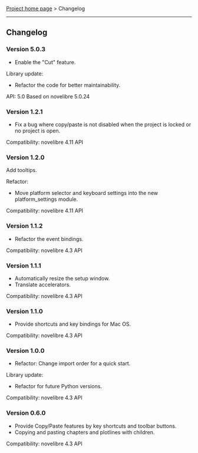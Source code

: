 [Project home page](../) > Changelog

------------------------------------------------------------------------

## Changelog

### Version 5.0.3

- Enable the "Cut" feature.

Library update:
- Refactor the code for better maintainability.

API: 5.0
Based on novelibre 5.0.24

### Version 1.2.1

- Fix a bug where copy/paste is not disabled when the project is locked or no project is open.

Compatibility: novelibre 4.11 API

### Version 1.2.0

Add tooltips.

Refactor:
- Move platform selector and keyboard settings into the new platform_settings module.

Compatibility: novelibre 4.11 API

### Version 1.1.2

- Refactor the event bindings.

Compatibility: novelibre 4.3 API

### Version 1.1.1

- Automatically resize the setup window.
- Translate accelerators.

Compatibility: novelibre 4.3 API

### Version 1.1.0

- Provide shortcuts and key bindings for Mac OS.

Compatibility: novelibre 4.3 API

### Version 1.0.0

- Refactor: Change import order for a quick start.

Library update:
- Refactor for future Python versions.

Compatibility: novelibre 4.3 API

### Version 0.6.0

- Provide Copy/Paste features by key shortcuts and toolbar buttons.
- Copying and pasting chapters and plotlines with children.

Compatibility: novelibre 4.3 API
